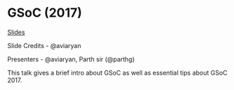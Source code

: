 # GSoC (2017)

[Slides](https://drive.google.com/open?id=1cSjzrH2jQtXPLmx5-Dyyosu050w97de_LsHdB_fJOys)

Slide Credits - @aviaryan

Presenters - @aviaryan, Parth sir (@parthg)


This talk gives a brief intro about GSoC as well as essential tips about GSoC 2017.
